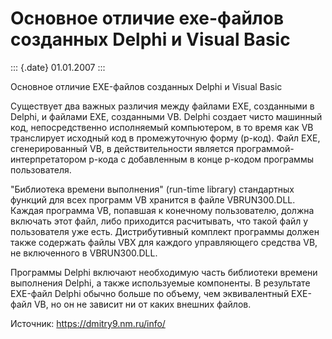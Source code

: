 Основное отличие exe-файлов созданных Delphi и Visual Basic
===========================================================

::: {.date}
01.01.2007
:::

Основное отличие EXE-файлов созданных Delphi и Visual Basic

Существует два важных различия между файлами EXE, созданными в Delphi, и
файлами EXE, созданными VB. Delphi создает чисто машинный код,
непосредственно исполняемый компьютером, в то время как VB транслирует
исходный код в промежуточную форму (р-код). Файл EXE, сгенерированный
VB, в действительности является программой-интерпретатором р-кода с
добавленным в конце р-кодом программы пользователя.

\"Библиотека времени выполнения\" (run-time library) стандартных функций
для всех программ VB хранится в файле VBRUN300.DLL. Каждая программа VB,
попавшая к конечному пользователю, должна включать этот файл, либо
приходится расчитывать, что такой файл у пользователя уже есть.
Дистрибутивный комплект программы должен также содержать файлы VBX для
каждого управляющего средства VB, не включенного в VBRUN300.DLL.

Программы Delphi включают необходимую часть библиотеки времени
выполнения Delphi, а также используемые компоненты. В результате
EXE-файл Delphi обычно больше по объему, чем эквивалентный EXE-файл VB,
но он не зависит ни от каких внешних файлов.

Источник: <https://dmitry9.nm.ru/info/>
